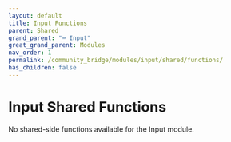 ```yaml
---
layout: default
title: Input Functions
parent: Shared
grand_parent: "⌨️ Input"
great_grand_parent: Modules
nav_order: 1
permalink: /community_bridge/modules/input/shared/functions/
has_children: false
---
```


# Input Shared Functions
No shared-side functions available for the Input module.
